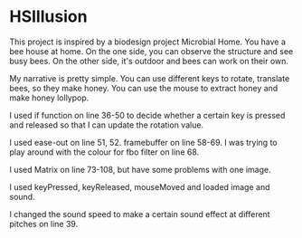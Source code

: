 # HSIllusion
This project is inspired by a biodesign project Microbial Home.  You have a bee house at home. On the one side, you can observe the structure and see busy bees. On the other side, it's outdoor and bees can work on their own.

My narrative is pretty simple. You can use different keys to rotate, translate bees, so they make honey. You can use the mouse to extract honey and make honey lollypop.

I used if function on line 36-50 to decide whether a certain key is pressed and released so that I can update the rotation value.

I used ease-out on line 51, 52. framebuffer on line 58-69. I was trying to play around with the colour for fbo filter on line 68.

I used Matrix on line 73-108, but have some problems with one image.

I used keyPressed, keyReleased, mouseMoved and loaded image and sound.

I changed the sound speed to make a certain sound effect at different pitches on line 39.









